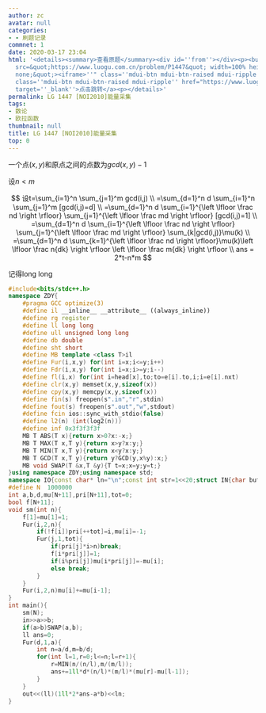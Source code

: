 ```yaml
---
author: zc
avatar: null
categories:
- - 刷题记录
commnet: 1
date: 2020-03-17 23:04
html: '<details><summary>查看原题</summary><div id=''from''></div><p><button onclick="document.getElementById(''from'').innerHTML=''<iframe
  src=&quot;https://www.luogu.com.cn/problem/P1447&quot; width=100% height=800px style=&quot;border:
  none;&quot;><iframe>''" class=''mdui-btn mdui-btn-raised mdui-ripple''>点击加载</button><a
  class=''mdui-btn mdui-btn-raised mdui-ripple'' href="https://www.luogu.com.cn/problem/P1447"
  target=''_blank''>点击跳转</a><p></details>'
permalink: LG 1447 [NOI2010]能量采集
tags:
- 数论
- 欧拉函数
thumbnail: null
title: LG 1447 [NOI2010]能量采集
top: 0
---
```

一个点$(x,y)$和原点之间的点数为$gcd(x,y)-1$

设$n<m$

$$
设t=\sum_{i=1}^n \sum_{j=1}^m gcd(i,j)
\\
=\sum_{d=1}^n d \sum_{i=1}^n \sum_{j=1}^m [gcd(i,j)=d]
\\
=\sum_{d=1}^n d \sum_{i=1}^{\left \lfloor \frac nd \right \rfloor} \sum_{j=1}^{\left \lfloor \frac md \right \rfloor} [gcd(i,j)=1]
\\
=\sum_{d=1}^n d \sum_{i=1}^{\left \lfloor \frac nd \right \rfloor} \sum_{j=1}^{\left \lfloor \frac md \right \rfloor} \sum_{k|gcd(i,j)}\mu(k)
\\
=\sum_{d=1}^n d \sum_{k=1}^{\left \lfloor \frac nd \right \rfloor}\mu(k)\left \lfloor \frac n{dk} \right \rfloor \left \lfloor \frac m{dk} \right \rfloor
\\
ans = 2*t-n*m
$$

记得long long
```cpp
#include<bits/stdc++.h>
namespace ZDY{
	#pragma GCC optimize(3)
	#define il __inline__ __attribute__ ((always_inline))
	#define rg register
	#define ll long long
	#define ull unsigned long long
	#define db double
	#define sht short
	#define MB template <class T>il
	#define Fur(i,x,y) for(int i=x;i<=y;i++)
	#define Fdr(i,x,y) for(int i=x;i>=y;i--)
	#define fl(i,x) for(int i=head[x],to;to=e[i].to,i;i=e[i].nxt)
	#define clr(x,y) memset(x,y,sizeof(x))
	#define cpy(x,y) memcpy(x,y,sizeof(x))
	#define fin(s) freopen(s".in","r",stdin)
	#define fout(s) freopen(s".out","w",stdout)
	#define fcin ios::sync_with_stdio(false)
	#define l2(n) (int(log2(n)))
	#define inf 0x3f3f3f3f
	MB T ABS(T x){return x>0?x:-x;}
	MB T MAX(T x,T y){return x>y?x:y;}
	MB T MIN(T x,T y){return x<y?x:y;}
	MB T GCD(T x,T y){return y?GCD(y,x%y):x;}
	MB void SWAP(T &x,T &y){T t=x;x=y;y=t;}
}using namespace ZDY;using namespace std;
namespace IO{const char* ln="\n";const int str=1<<20;struct IN{char buf[str],*s,*t;bool _;IN():s(buf),t(buf),_(0){}il char gc(){return s==t&&((t=(s=buf)+fread(buf,1,str,stdin))==s)?EOF:(*s++);}IN&operator>>(char&ch){if(_)return *this;char c;while((c=gc())!=EOF&&isspace(c));if(c==EOF)_=1;else ch=c;return *this;}IN& operator>>(char* ch){if(_)return *this;char c;while((c=gc())!=EOF&&isspace(c));if(c==EOF)return _=1,*this;*ch=c;ch++;while((c=gc())!=EOF&&!isspace(c))*ch=c,ch++;if(c==EOF)_=1;return *this;}IN& operator>>(string& ch){if(_)return *this;char c;while((c=gc())!=EOF&&isspace(c));if(c==EOF)return _=1,*this;ch+=c;while((c=gc())!=EOF&&!isspace(c))ch+=c;if(c==EOF)_=1;return *this;}template<typename T>IN&operator>>(T&x){if(_)return *this;char c=gc();bool ff=0;while(c!=EOF&&(c<'0'||c>'9'))ff^=(c=='-'),c=gc();if(c==EOF){_=1;return *this;}x=0;while(c!=EOF&&'0'<=c&&c<='9')x=(x<<3)+(x<<1)+c-48,c=gc();if(c==EOF)_=1;if(ff)x=-x;return *this;}}in;struct OUT{char buf[str],*s,*t;OUT():s(buf),t(buf+str){}~OUT(){fwrite(buf,1,s-buf,stdout);}void pt(char c){(s==t)?(fwrite(s=buf,1,str,stdout),*s++=c):(*s++=c);}OUT&operator<<(const char*s){while(*s)pt(*s++);return *this;}OUT&operator<<(char*s){while(*s)pt(*s++);return *this;}OUT&operator<<(string s){for(int i=0;s[i];i++)pt(s[i]);return *this;}template<typename T>OUT&operator<<(T x){if(!x)return pt('0'),*this;if(x<0)pt('-'),x=-x;char a[30],t=0;while(x)a[t++]=x%10,x/=10;while(t--)pt(a[t]+'0');return *this;}}out;}using namespace IO;
#define N  1000000
int a,b,d,mu[N+11],pri[N+11],tot=0;
bool f[N+11];
void sm(int n){
	f[1]=mu[1]=1;
	Fur(i,2,n){
		if(!f[i])pri[++tot]=i,mu[i]=-1;
		Fur(j,1,tot){
			if(pri[j]*i>n)break;
			f[i*pri[j]]=1;
			if(i%pri[j])mu[i*pri[j]]=-mu[i];
			else break;
		}
	}
	Fur(i,2,n)mu[i]+=mu[i-1];
}
int main(){
	sm(N);
	in>>a>>b;
	if(a>b)SWAP(a,b);
	ll ans=0;
	Fur(d,1,a){
		int n=a/d,m=b/d;
		for(int l=1,r=0;l<=n;l=r+1){
			r=MIN(n/(n/l),m/(m/l));
			ans+=1ll*d*(n/l)*(m/l)*(mu[r]-mu[l-1]);
		}
	}
	out<<(ll)(1ll*2*ans-a*b)<<ln;
}
```
